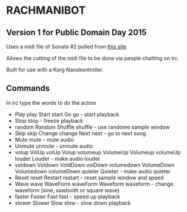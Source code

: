 RACHMANIBOT
===========

Version 1 for Public Domain Day 2015
------------------------------------
Uses a midi file of Sonata #2 pulled from [this site](http://www.rachmaninoffmidi.co.uk/)

Allows the cutting of the midi file to be done via people chatting on irc.

Built for use with a Korg Nanokontroller.

Commands
--------

In irc type the words to do the action

* Play play Start start Go go - start playback
* Stop stop - freeze playback
* random Random Shuffle shuffle - use randome sample window
* Skip skip Change change Next next - go to next song
* Mute mute - mute audio
* Unmute unmute - unmute audio
* volup VolUp volUp Volup volumeup VolumeUp Volumeup volumeUp louder Louder - make audio louder
* voldown Voldown VoldDown volDown volumedown VolumeDown Volumedown volumeDown quieter Quieter - make audio quieter
* Reset reset Restart restart - reset sample window and speed
* Wave wave WaveForm waveForm Waveform waveform - change waveform (sine, sawtooth or square wave)
* faster Faster Fast fast - speed up playback
* slower Slower Slow slow - slow down playback

